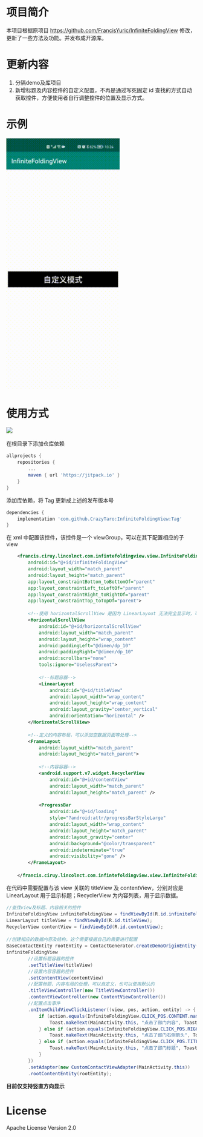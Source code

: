 # 项目简介

本项目根据原项目 https://github.com/FrancisYuric/InfiniteFoldingView 修改，更新了一些方法及功能。并发布成开源库。

# 更新内容

1. 分隔demo及库项目
2. 新增标题及内容控件的自定义配置，不再是通过写死固定 id 查找的方式自动获取控件，方便使用者自行调整控件的位置及显示方式。

# 示例

<img src="./gif/demo.gif" style="width:300px">

# 使用方式

[![](https://jitpack.io/v/CrazyTaro/InfiniteFoldingView.svg)](https://jitpack.io/#CrazyTaro/InfiniteFoldingView)

在根目录下添加仓库依赖

```groovy
allprojects {
    repositories {
        ...
        maven { url 'https://jitpack.io' }
    }
}
```

添加库依赖，将 Tag 更新成上述的发布版本号

```groovy
dependencies {
    implementation 'com.github.CrazyTaro:InfiniteFoldingView:Tag'
}
```

在 xml 中配置该控件，该控件是一个 viewGroup，可以在其下配置相应的子 view

```xml
    <francis.ciruy.lincolnct.com.infintefoldingview.view.InfiniteFoldingView
        android:id="@+id/infiniteFoldingView"
        android:layout_width="match_parent"
        android:layout_height="match_parent"
        app:layout_constraintBottom_toBottomOf="parent"
        app:layout_constraintLeft_toLeftOf="parent"
        app:layout_constraintRight_toRightOf="parent"
        app:layout_constraintTop_toTopOf="parent">

        <!--使用 horizontalScrollView 是因为 LinearLayout 无法完全显示时，可以滚动显示-->
        <HorizontalScrollView
            android:id="@+id/horizontalScrollView"
            android:layout_width="match_parent"
            android:layout_height="wrap_content"
            android:paddingLeft="@dimen/dp_10"
            android:paddingRight="@dimen/dp_10"
            android:scrollbars="none"
            tools:ignore="UselessParent">

            <!--标题容器-->
            <LinearLayout
                android:id="@+id/titleView"
                android:layout_width="wrap_content"
                android:layout_height="wrap_content"
                android:layout_gravity="center_vertical"
                android:orientation="horizontal" />
        </HorizontalScrollView>

        <!--定义的内容布局，可以添加空数据页面等处理-->
        <FrameLayout
            android:layout_width="match_parent"
            android:layout_height="match_parent">

            <!--内容容器-->
            <android.support.v7.widget.RecyclerView
                android:id="@+id/contentView"
                android:layout_width="match_parent"
                android:layout_height="match_parent" />

            <ProgressBar
                android:id="@+id/loading"
                style="?android:attr/progressBarStyleLarge"
                android:layout_width="wrap_content"
                android:layout_height="match_parent"
                android:layout_gravity="center"
                android:background="@color/transparent"
                android:indeterminate="true"
                android:visibility="gone" />
        </FrameLayout>
        
    </francis.ciruy.lincolnct.com.infintefoldingview.view.InfiniteFoldingView>
```

在代码中需要配置与该 view 关联的 titleView 及 contentView，分别对应是 LinearLayout 用于显示标题；RecyclerView 为内容列表，用于显示数据。

```java
//查找view及标题、内容相关的控件
InfiniteFoldingView infiniteFoldingView = findViewById(R.id.infiniteFoldingView);
LinearLayout titleView = findViewById(R.id.titleView);
RecyclerView contentView = findViewById(R.id.contentView);

//创建相应的数据内容及结构，这个需要根据自己的需要进行配置
BaseContactEntity rootEntity = ContactGenerator.createDemoOriginEntity();
infiniteFoldingView
        //设置标题容器的控件
        .setTitleView(titleView)
        //设置内容容器的控件
        .setContentView(contentView)
        //配置标题、内容布局的处理，可以自定义，也可以使用默认的
        .titleViewController(new TitleViewController())
        .contentViewController(new ContentViewController())
        //配置点击事件
        .onItemChildViewClickListener((view, pos, action, entity) -> {
            if (action.equals(InfiniteFoldingView.CLICK_POS.CONTENT.name())) {
                Toast.makeText(MainActivity.this, "点击了部门内容", Toast.LENGTH_SHORT).show();
            } else if (action.equals(InfiniteFoldingView.CLICK_POS.RIGHT_BTN.name())) {
                Toast.makeText(MainActivity.this, "点击了部门右侧箭头", Toast.LENGTH_SHORT).show();
            } else if (action.equals(InfiniteFoldingView.CLICK_POS.TITLE.name())) {
                Toast.makeText(MainActivity.this, "点击了部门标题", Toast.LENGTH_SHORT).show();
            }
        })
        .setAdapter(new CustomContactViewAdapter(MainActivity.this))
        .rootContentEntity(rootEntity);
```

**目前仅支持竖直方向显示**

# License

Apache License Version 2.0